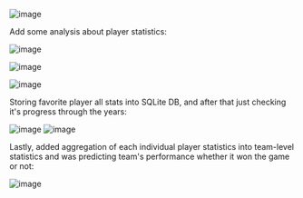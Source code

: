 ![image](https://github.com/JustMoze/NBA-Game-Score/assets/45768923/1d03c267-4b98-4a0c-8b70-959347c008fb)

Add some analysis about player statistics:

![image](https://github.com/JustMoze/NBA-Game-Score/assets/45768923/6551e7c1-12d5-4bd9-b0fa-0c8a34da923d)

![image](https://github.com/JustMoze/NBA-Game-Score/assets/45768923/ab2455b1-510a-43bb-a09b-b55c9fb0146b)

![image](https://github.com/JustMoze/NBA-Game-Score/assets/45768923/e1daec20-2825-4a32-a172-1a932b6647d6)

Storing favorite player all stats into SQLite DB, and after that just checking it's progress through the years:

![image](https://github.com/JustMoze/NBA-Game-Score/assets/45768923/9afaa0d1-2c0b-4fb5-8c71-e0dcce59fffb)
![image](https://github.com/JustMoze/NBA-Game-Score/assets/45768923/b891fe59-3da4-4a4d-9df9-9e14511e267d)

Lastly, added aggregation of each individual player statistics into team-level statistics and was predicting team's performance whether it won the game or not:

![image](https://github.com/JustMoze/NBA-Game-Score/assets/45768923/e9362ad5-7553-4c31-9137-491ef31572af)
 





